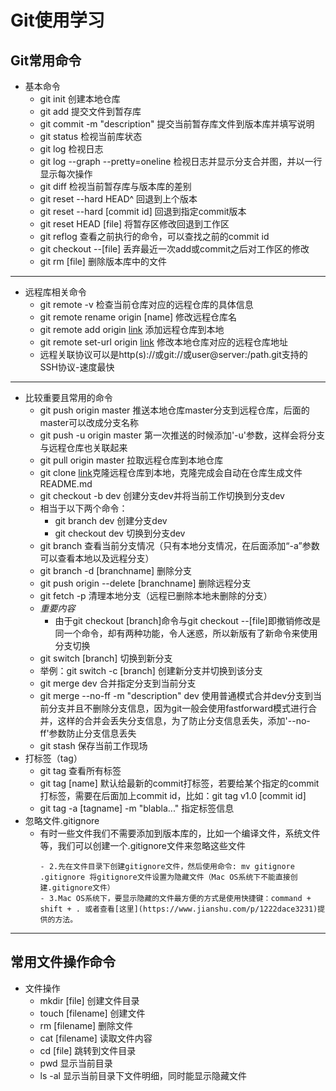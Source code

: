 # Git使用学习
## Git常用命令
+ 基本命令
    - git init 创建本地仓库
    - git add 提交文件到暂存库
    - git commit -m "description" 提交当前暂存库文件到版本库并填写说明
    - git status 检视当前库状态
    - git log 检视日志
    - git log --graph --pretty=oneline 检视日志并显示分支合并图，并以一行显示每次操作
    - git diff 检视当前暂存库与版本库的差别
    - git reset --hard HEAD^ 回退到上个版本
    - git reset --hard [commit id] 回退到指定commit版本
    - git reset HEAD [file] 将暂存区修改回退到工作区
    - git reflog 查看之前执行的命令，可以查找之前的commit id
    - git checkout --[file] 丢弃最近一次add或commit之后对工作区的修改
    - git rm [file]  删除版本库中的文件
***
+ 远程库相关命令
    - git remote -v 检查当前仓库对应的远程仓库的具体信息
    - git remote rename origin [name] 修改远程仓库名
    - git remote add origin [link](git@github.com:ForDre/learngit.git) 添加远程仓库到本地
    - git remote set-url origin [link](git@github.com:ForDre/learngit.git) 修改本地仓库对应的远程仓库地址
    - 远程关联协议可以是http(s)://或git://或user@server:/path.git支持的SSH协议-速度最快
***
+ 比较重要且常用的命令
    - git push origin master 推送本地仓库master分支到远程仓库，后面的master可以改成分支名称
    - git push -u origin master 第一次推送的时候添加'-u'参数，这样会将分支与远程仓库也关联起来
    - git pull origin master 拉取远程仓库到本地仓库
    - git clone [link](git@github.com:ForDre/learngit.git)克隆远程仓库到本地，克隆完成会自动在仓库生成文件README.md
    - git checkout -b dev 创建分支dev并将当前工作切换到分支dev
    - 相当于以下两个命令：
        - git branch dev 创建分支dev
        - git checkout dev 切换到分支dev
    - git branch 查看当前分支情况（只有本地分支情况，在后面添加“-a”参数可以查看本地以及远程分支）
    - git branch -d [branchname] 删除分支
    - git push origin --delete [branchname]  删除远程分支
    - git fetch -p  清理本地分支（远程已删除本地未删除的分支）
    - *重要内容*
        - 由于git checkout [branch]命令与git checkout --[file]即撤销修改是同一个命令，却有两种功能，令人迷惑，所以新版有了新命令来使用分支切换
    - git switch [branch] 切换到新分支
    - 举例：git switch -c [branch] 创建新分支并切换到该分支
    - git merge dev 合并指定分支到当前分支
    - git merge --no-ff -m "description" dev 使用普通模式合并dev分支到当前分支并且不删除分支信息，因为git一般会使用fastforward模式进行合并，这样的合并会丢失分支信息，为了防止分支信息丢失，添加'--no-ff'参数防止分支信息丢失
    - git stash 保存当前工作现场
+ 打标签（tag）
    - git tag  查看所有标签
    - git tag [name]  默认给最新的commit打标签，若要给某个指定的commit打标签，需要在后面加上commit id，比如：git tag v1.0 [commit id]
    - git tag -a [tagname] -m "blabla..."  指定标签信息
+ 忽略文件.gitignore
    - 有时一些文件我们不需要添加到版本库的，比如一个编译文件，系统文件等，我们可以创建一个.gitignore文件来忽略这些文件
        ```- 1.使用 mkdir .gitignore 直接创建文件
        - 2.先在文件目录下创建gitignore文件，然后使用命令: mv gitignore .gitignore 将gitignore文件设置为隐藏文件（Mac OS系统下不能直接创建.gitignore文件）
        - 3.Mac OS系统下，要显示隐藏的文件最方便的方式是使用快捷键：command + shift + . 或者查看[这里](https://www.jianshu.com/p/1222dace3231)提供的方法。

***
## 常用文件操作命令
+ 文件操作
    - mkdir [file] 创建文件目录
    - touch [filename] 创建文件
    - rm [filename] 删除文件
    - cat [filename] 读取文件内容
    - cd [file] 跳转到文件目录
    - pwd 显示当前目录
    - ls -al 显示当前目录下文件明细，同时能显示隐藏文件
